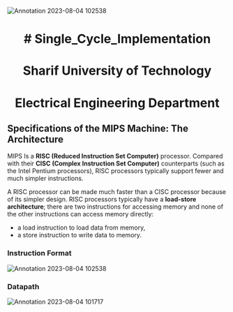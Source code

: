 ![Annotation 2023-08-04 102538](https://github.com/AmirHosseinYari2002/Single_Cycle_Implementation/assets/83869239/c7a74c7c-e838-490b-99ef-62f4c9920b09)<h1 align='center'> # Single_Cycle_Implementation </h1>

<h1 align='center'> Sharif University of Technology </h1>

<h1 align='center'> Electrical Engineering Department </h1>


## Specifications of the MIPS Machine: The Architecture 

MIPS Is a **RISC (Reduced Instruction Set Computer)** processor. Compared with their **CISC (Complex Instruction Set Computer)** counterparts (such as the Intel Pentium processors), RISC processors typically support fewer and much simpler instructions.

A RISC processor can be made much faster than a CISC processor because of its simpler design. RISC processors typically have a **load-store
architecture**; there are two instructions for accessing memory and none of the other instructions can access memory directly:  

- a load instruction to load data from memory, 
- a store instruction to write data to memory. 

### Instruction Format
![Annotation 2023-08-04 102538](https://github.com/AmirHosseinYari2002/Single_Cycle_Implementation/assets/83869239/cfdd1f3c-e021-4ad5-8c67-f4c781d2ec49)

### Datapath 
![Annotation 2023-08-04 101717](https://github.com/AmirHosseinYari2002/Single_Cycle_Implementation/assets/83869239/9906fe7c-fa23-499a-a5d2-cfe0ff3150dd)

